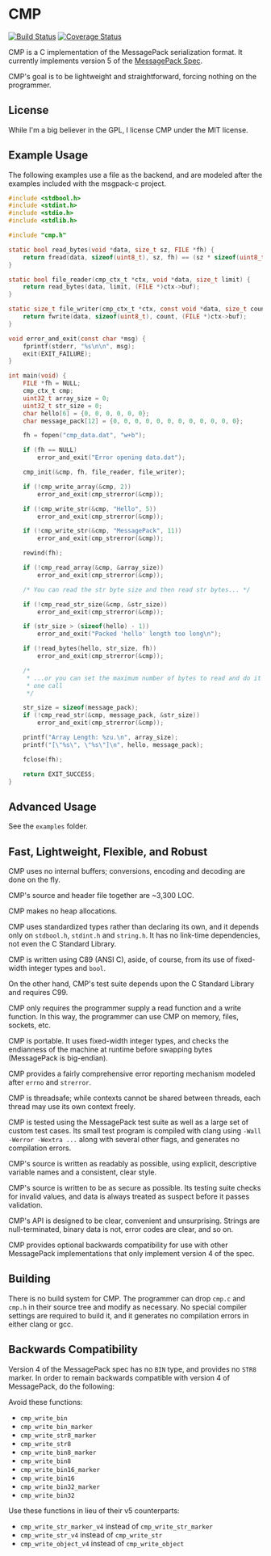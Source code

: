 # CMP

[![Build Status](https://travis-ci.org/camgunz/cmp.svg?branch=master)](https://travis-ci.org/camgunz/cmp) [![Coverage Status](https://coveralls.io/repos/github/camgunz/cmp/badge.svg?branch=develop)](https://coveralls.io/github/camgunz/cmp?branch=develop)

CMP is a C implementation of the MessagePack serialization format.  It
currently implements version 5 of the [MessagePack
Spec](http://github.com/msgpack/msgpack/blob/master/spec.md).

CMP's goal is to be lightweight and straightforward, forcing nothing on the
programmer.

## License

While I'm a big believer in the GPL, I license CMP under the MIT license.

## Example Usage

The following examples use a file as the backend, and are modeled after the
examples included with the msgpack-c project.

```C
#include <stdbool.h>
#include <stdint.h>
#include <stdio.h>
#include <stdlib.h>

#include "cmp.h"

static bool read_bytes(void *data, size_t sz, FILE *fh) {
    return fread(data, sizeof(uint8_t), sz, fh) == (sz * sizeof(uint8_t));
}

static bool file_reader(cmp_ctx_t *ctx, void *data, size_t limit) {
    return read_bytes(data, limit, (FILE *)ctx->buf);
}

static size_t file_writer(cmp_ctx_t *ctx, const void *data, size_t count) {
    return fwrite(data, sizeof(uint8_t), count, (FILE *)ctx->buf);
}

void error_and_exit(const char *msg) {
    fprintf(stderr, "%s\n\n", msg);
    exit(EXIT_FAILURE);
}

int main(void) {
    FILE *fh = NULL;
    cmp_ctx_t cmp;
    uint32_t array_size = 0;
    uint32_t str_size = 0;
    char hello[6] = {0, 0, 0, 0, 0, 0};
    char message_pack[12] = {0, 0, 0, 0, 0, 0, 0, 0, 0, 0, 0, 0};

    fh = fopen("cmp_data.dat", "w+b");

    if (fh == NULL)
        error_and_exit("Error opening data.dat");

    cmp_init(&cmp, fh, file_reader, file_writer);

    if (!cmp_write_array(&cmp, 2))
        error_and_exit(cmp_strerror(&cmp));

    if (!cmp_write_str(&cmp, "Hello", 5))
        error_and_exit(cmp_strerror(&cmp));

    if (!cmp_write_str(&cmp, "MessagePack", 11))
        error_and_exit(cmp_strerror(&cmp));

    rewind(fh);

    if (!cmp_read_array(&cmp, &array_size))
        error_and_exit(cmp_strerror(&cmp));

    /* You can read the str byte size and then read str bytes... */

    if (!cmp_read_str_size(&cmp, &str_size))
        error_and_exit(cmp_strerror(&cmp));

    if (str_size > (sizeof(hello) - 1))
        error_and_exit("Packed 'hello' length too long\n");

    if (!read_bytes(hello, str_size, fh))
        error_and_exit(cmp_strerror(&cmp));

    /*
     * ...or you can set the maximum number of bytes to read and do it all in
     * one call
     */

    str_size = sizeof(message_pack);
    if (!cmp_read_str(&cmp, message_pack, &str_size))
        error_and_exit(cmp_strerror(&cmp));

    printf("Array Length: %zu.\n", array_size);
    printf("[\"%s\", \"%s\"]\n", hello, message_pack);

    fclose(fh);

    return EXIT_SUCCESS;
}
```

## Advanced Usage

See the `examples` folder.

## Fast, Lightweight, Flexible, and Robust

CMP uses no internal buffers; conversions, encoding and decoding are done on
the fly.

CMP's source and header file together are ~3,300 LOC.

CMP makes no heap allocations.

CMP uses standardized types rather than declaring its own, and it depends only
on `stdbool.h`, `stdint.h` and `string.h`.  It has no link-time dependencies,
not even the C Standard Library.

CMP is written using C89 (ANSI C), aside, of course, from its use of
fixed-width integer types and `bool`.

On the other hand, CMP's test suite depends upon the C Standard Library and
requires C99.

CMP only requires the programmer supply a read function and a write function.
In this way, the programmer can use CMP on memory, files, sockets, etc.

CMP is portable.  It uses fixed-width integer types, and checks the endianness
of the machine at runtime before swapping bytes (MessagePack is big-endian).

CMP provides a fairly comprehensive error reporting mechanism modeled after
`errno` and `strerror`.

CMP is threadsafe; while contexts cannot be shared between threads, each thread
may use its own context freely.

CMP is tested using the MessagePack test suite as well as a large set of custom
test cases.  Its small test program is compiled with clang using `-Wall -Werror
-Wextra ...` along with several other flags, and generates no compilation
errors.

CMP's source is written as readably as possible, using explicit, descriptive
variable names and a consistent, clear style.

CMP's source is written to be as secure as possible.  Its testing suite checks
for invalid values, and data is always treated as suspect before it passes
validation.

CMP's API is designed to be clear, convenient and unsurprising.  Strings are
null-terminated, binary data is not, error codes are clear, and so on.

CMP provides optional backwards compatibility for use with other MessagePack
implementations that only implement version 4 of the spec.

## Building

There is no build system for CMP.  The programmer can drop `cmp.c` and `cmp.h`
in their source tree and modify as necessary.  No special compiler settings are
required to build it, and it generates no compilation errors in either clang or
gcc.

## Backwards Compatibility

Version 4 of the MessagePack spec has no `BIN` type, and provides no `STR8`
marker.  In order to remain backwards compatible with version 4 of MessagePack,
do the following:

Avoid these functions:

  - `cmp_write_bin`
  - `cmp_write_bin_marker`
  - `cmp_write_str8_marker`
  - `cmp_write_str8`
  - `cmp_write_bin8_marker`
  - `cmp_write_bin8`
  - `cmp_write_bin16_marker`
  - `cmp_write_bin16`
  - `cmp_write_bin32_marker`
  - `cmp_write_bin32`

Use these functions in lieu of their v5 counterparts:

  - `cmp_write_str_marker_v4` instead of `cmp_write_str_marker`
  - `cmp_write_str_v4` instead of `cmp_write_str`
  - `cmp_write_object_v4` instead of `cmp_write_object`

